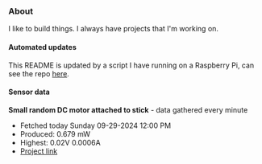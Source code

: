 ### About
I like to build things. I always have projects that I'm working on.

#### Automated updates
This README is updated by a script I have running on a Raspberry Pi, can see the repo [here](https://github.com/jdc-cunningham/raspi-git-repo-updater).

#### Sensor data


**Small random DC motor attached to stick** - data gathered every minute
- Fetched today Sunday 09-29-2024 12:00 PM
- Produced: 0.679 mW
- Highest: 0.02V 0.0006A
- [Project link](https://github.com/jdc-cunningham/turbine-raspi)